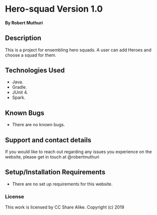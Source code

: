 # Hero-squad Version 1.0
#### By **Robert Muthuri**
## Description
This is a project for ensembling hero squads. A user can add Heroes and choose a squad for them. 

## Technologies Used
* Java.
* Gradle.
* JUnit 4.  
* Spark. 

## Known Bugs
* There are no known bugs. 

## Support and contact details
If you would like to reach out regarding any issues you experience on the website, please get in touch at @robertmuthuri

## Setup/Installation Requirements
* There are no set up requirements for this website.

### License
This work is licensed by CC Share Alike.
Copyright (c) 2019
